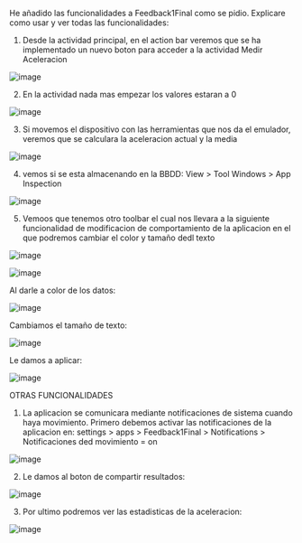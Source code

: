 He añadido las funcionalidades a Feedback1Final como se pidio. Explicare como usar y ver todas las funcionalidades:
1. Desde la actividad principal, en el action bar veremos que se ha implementado un nuevo boton para acceder a la actividad Medir Aceleracion

![image](https://github.com/user-attachments/assets/b73b47f8-3439-4838-b124-eab12307804a)

2. En la actividad nada mas empezar los valores estaran a 0

![image](https://github.com/user-attachments/assets/f54b207a-34ba-4c6a-8c07-42b860898229)

3. Si movemos el dispositivo con las herramientas que nos da el emulador, veremos que se calculara la aceleracion actual y la media

![image](https://github.com/user-attachments/assets/a9aa030a-05aa-4d12-8319-12e6c5592f2d)

4. vemos si se esta almacenando en la BBDD: View > Tool Windows > App Inspection

![image](https://github.com/user-attachments/assets/ebbaece3-3b15-4972-a708-9d428ae98f4c)

5. Vemoos que tenemos otro toolbar el cual nos llevara a la siguiente funcionalidad de modificacion de comportamiento de la aplicacion en el que podremos cambiar el color y tamaño dedl texto

![image](https://github.com/user-attachments/assets/416ca31a-aa05-46b7-9e65-57d058e4d01b)

![image](https://github.com/user-attachments/assets/ef7c128c-884f-444b-a817-60ea596e475c)

Al darle a color de los datos:

![image](https://github.com/user-attachments/assets/fbc2578a-a24d-458a-a7f3-736cfe9efe4e)

Cambiamos el tamaño de texto:

![image](https://github.com/user-attachments/assets/07e6529a-0e84-41c7-a4ca-6f64bd5d1989)

Le damos a aplicar:

![image](https://github.com/user-attachments/assets/73e6e656-eba6-47d8-9599-d3f6f7a9b2c5)


OTRAS FUNCIONALIDADES
1. La aplicacion se comunicara mediante notificaciones de sistema cuando haya movimiento. Primero debemos activar las notificaciones de la aplicacion en: settings > apps > Feedback1Final > Notifications > Notificaciones ded movimiento = on

![image](https://github.com/user-attachments/assets/5532d3c8-393e-4605-b8dc-e91648f0b209)

2. Le damos al boton de compartir resultados:

![image](https://github.com/user-attachments/assets/7116038c-7778-4ab9-a1df-09fd18105b68)

3. Por ultimo podremos ver las estadisticas de la aceleracion:

![image](https://github.com/user-attachments/assets/3d886e05-a87f-47ed-a0fa-ed22d45c995d)

